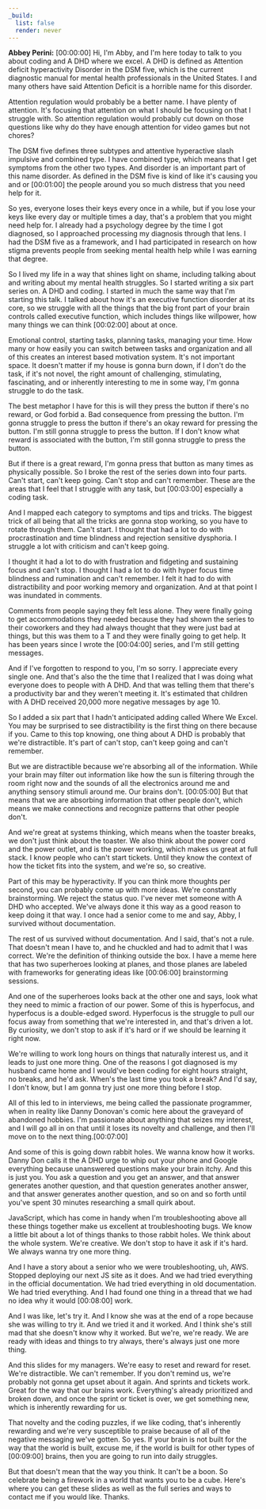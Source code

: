 ```yaml
---
_build:
  list: false
  render: never
---
```


**Abbey Perini:** [00:00:00] Hi, I'm Abby, and I'm here today to talk to you about coding and A DHD where we excel. A DHD is defined as Attention deficit hyperactivity Disorder in the DSM five, which is the current diagnostic manual for mental health professionals in the United States. I and many others have said Attention Deficit is a horrible name for this disorder.

Attention regulation would probably be a better name. I have plenty of attention. It's focusing that attention on what I should be focusing on that I struggle with. So attention regulation would probably cut down on those questions like why do they have enough attention for video games but not chores?

The DSM five defines three subtypes and attentive hyperactive slash impulsive and combined type. I have combined type, which means that I get symptoms from the other two types. And disorder is an important part of this name disorder. As defined in the DSM five is kind of like it's causing you and or [00:01:00] the people around you so much distress that you need help for it.

So yes, everyone loses their keys every once in a while, but if you lose your keys like every day or multiple times a day, that's a problem that you might need help for. I already had a psychology degree by the time I got diagnosed, so I approached processing my diagnosis through that lens. I had the DSM five as a framework, and I had participated in research on how stigma prevents people from seeking mental health help while I was earning that degree.

So I lived my life in a way that shines light on shame, including talking about and writing about my mental health struggles. So I started writing a six part series on. A DHD and coding. I started in much the same way that I'm starting this talk. I talked about how it's an executive function disorder at its core, so we struggle with all the things that the big front part of your brain controls called executive function, which includes things like willpower, how many things we can think [00:02:00] about at once.

Emotional control, starting tasks, planning tasks, managing your time. How many or how easily you can switch between tasks and organization and all of this creates an interest based motivation system. It's not important space. It doesn't matter if my house is gonna burn down, if I don't do the task, if it's not novel, the right amount of challenging, stimulating, fascinating, and or inherently interesting to me in some way, I'm gonna struggle to do the task.

The best metaphor I have for this is will they press the button if there's no reward, or God forbid a. Bad consequence from pressing the button. I'm gonna struggle to press the button if there's an okay reward for pressing the button. I'm still gonna struggle to press the button. If I don't know what reward is associated with the button, I'm still gonna struggle to press the button.

But if there is a great reward, I'm gonna press that button as many times as physically possible. So I broke the rest of the series down into four parts. Can't start, can't keep going. Can't stop and can't remember. These are the areas that I feel that I struggle with any task, but [00:03:00] especially a coding task.

And I mapped each category to symptoms and tips and tricks. The biggest trick of all being that all the tricks are gonna stop working, so you have to rotate through them. Can't start. I thought that had a lot to do with procrastination and time blindness and rejection sensitive dysphoria. I struggle a lot with criticism and can't keep going.

I thought it had a lot to do with frustration and fidgeting and sustaining focus and can't stop. I thought I had a lot to do with hyper focus time blindness and rumination and can't remember. I felt it had to do with distractibility and poor working memory and organization. And at that point I was inundated in comments.

Comments from people saying they felt less alone. They were finally going to get accommodations they needed because they had shown the series to their coworkers and they had always thought that they were just bad at things, but this was them to a T and they were finally going to get help. It has been years since I wrote the [00:04:00] series, and I'm still getting messages.

And if I've forgotten to respond to you, I'm so sorry. I appreciate every single one. And that's also the the time that I realized that I was doing what everyone does to people with A DHD. And that was telling them that there's a productivity bar and they weren't meeting it. It's estimated that children with A DHD received 20,000 more negative messages by age 10.

So I added a six part that I hadn't anticipated adding called Where We Excel. You may be surprised to see distractibility is the first thing on there because if you. Came to this top knowing, one thing about A DHD is probably that we're distractible. It's part of can't stop, can't keep going and can't remember.

But we are distractible because we're absorbing all of the information. While your brain may filter out information like how the sun is filtering through the room right now and the sounds of all the electronics around me and anything sensory stimuli around me. Our brains don't. [00:05:00] But that means that we are absorbing information that other people don't, which means we make connections and recognize patterns that other people don't.

And we're great at systems thinking, which means when the toaster breaks, we don't just think about the toaster. We also think about the power cord and the power outlet, and is the power working, which makes us great at full stack. I know people who can't start tickets. Until they know the context of how the ticket fits into the system, and we're so, so creative.

Part of this may be hyperactivity. If you can think more thoughts per second, you can probably come up with more ideas. We're constantly brainstorming. We reject the status quo. I've never met someone with A DHD who accepted. We've always done it this way as a good reason to keep doing it that way. I once had a senior come to me and say, Abby, I survived without documentation.

The rest of us survived without documentation. And I said, that's not a rule. That doesn't mean I have to, and he chuckled and had to admit that I was correct. We're the definition of thinking outside the box. I have a meme here that has two superheroes looking at planes, and those planes are labeled with frameworks for generating ideas like [00:06:00] brainstorming sessions.

And one of the superheroes looks back at the other one and says, look what they need to mimic a fraction of our power. Some of this is hyperfocus, and hyperfocus is a double-edged sword. Hyperfocus is the struggle to pull our focus away from something that we're interested in, and that's driven a lot. By curiosity, we don't stop to ask if it's hard or if we should be learning it right now.

We're willing to work long hours on things that naturally interest us, and it leads to just one more thing. One of the reasons I got diagnosed is my husband came home and I would've been coding for eight hours straight, no breaks, and he'd ask. When's the last time you took a break? And I'd say, I don't know, but I am gonna try just one more thing before I stop.

All of this led to in interviews, me being called the passionate programmer, when in reality like Danny Donovan's comic here about the graveyard of abandoned hobbies. I'm passionate about anything that seizes my interest, and I will go all in on that until it loses its novelty and challenge, and then I'll move on to the next thing.[00:07:00]

And some of this is going down rabbit holes. We wanna know how it works. Danny Don calls it the A DHD urge to whip out your phone and Google everything because unanswered questions make your brain itchy. And this is just you. You ask a question and you get an answer, and that answer generates another question, and that question generates another answer, and that answer generates another question, and so on and so forth until you've spent 30 minutes researching a small quirk about.

JavaScript, which has come in handy when I'm troubleshooting above all these things together make us excellent at troubleshooting bugs. We know a little bit about a lot of things thanks to those rabbit holes. We think about the whole system. We're creative. We don't stop to have it ask if it's hard. We always wanna try one more thing.

And I have a story about a senior who we were troubleshooting, uh, AWS. Stopped deploying our next JS site as it does. And we had tried everything in the official documentation. We had tried everything in old documentation. We had tried everything. And I had found one thing in a thread that we had no idea why it would [00:08:00] work.

And I was like, let's try it. And I know she was at the end of a rope because she was willing to try it. And we tried it and it worked. And I think she's still mad that she doesn't know why it worked. But we're, we're ready. We are ready with ideas and things to try always, there's always just one more thing.

And this slides for my managers. We're easy to reset and reward for reset. We're distractible. We can't remember. If you don't remind us, we're probably not gonna get upset about it again. And sprints and tickets work. Great for the way that our brains work. Everything's already prioritized and broken down, and once the sprint or ticket is over, we get something new, which is inherently rewarding for us.

That novelty and the coding puzzles, if we like coding, that's inherently rewarding and we're very susceptible to praise because of all of the negative messaging we've gotten. So yes. If your brain is not built for the way that the world is built, excuse me, if the world is built for other types of [00:09:00] brains, then you are going to run into daily struggles.

But that doesn't mean that the way you think. It can't be a boon. So celebrate being a firework in a world that wants you to be a cube. Here's where you can get these slides as well as the full series and ways to contact me if you would like. Thanks.



